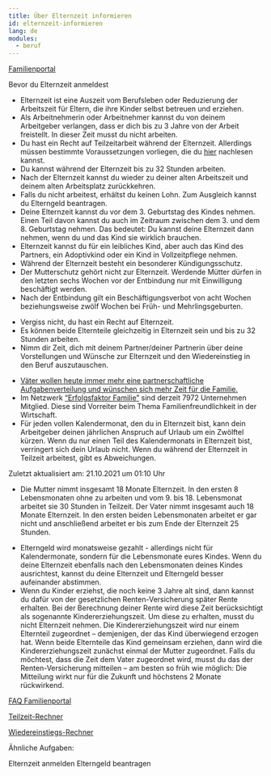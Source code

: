 ```yaml
---
title: Über Elternzeit informieren
id: elternzeit-informieren
lang: de
modules:
  - beruf
---
```


<todo-extension-panel title="Wo?" icon="map-marked-alt">

[Familienportal](https://familienportal.de/familienportal/familienleistungen/elternzeit)

</todo-extension-panel>


<todo-extension-panel title="Wann (empfohlen)?" icon="calendar-check">

<todo-link todo="elternzeit-anmelden">Bevor du Elternzeit anmeldest</todo-link>

</todo-extension-panel>


<todo-extension-panel title="Info" icon="info-circle">

* Elternzeit ist eine Auszeit vom Berufsleben oder Reduzierung der Arbeitszeit für Eltern, die ihre Kinder selbst betreuen und erziehen. 
* Als Arbeitnehmerin oder Arbeitnehmer kannst du von deinem Arbeitgeber verlangen, dass er dich bis zu 3 Jahre von der Arbeit freistellt. In dieser Zeit musst du nicht arbeiten.
* Du hast ein Recht auf Teilzeitarbeit während der Elternzeit. Allerdings müssen bestimmte Voraussetzungen vorliegen, die du [hier](https://familienportal.de/familienportal/familienleistungen/elternzeit/faq/kann-ich-waehrend-der-elternzeit-teilzeit-arbeiten--124794) nachlesen kannst.
* Du kannst während der Elternzeit bis zu 32 Stunden arbeiten.
* Nach der Elternzeit kannst du wieder zu deiner alten Arbeitszeit und deinem alten Arbeitsplatz zurückkehren.
* Falls du nicht arbeitest, erhältst du keinen Lohn. Zum Ausgleich kannst du <todo-link todo="elterngeld-beantragen">Elterngeld beantragen</todo-link>.
* Deine Elternzeit kannst du vor dem 3. Geburtstag des Kindes nehmen. Einen Teil davon kannst du auch im Zeitraum zwischen dem 3. und dem 8. Geburtstag nehmen. Das bedeutet: Du kannst deine Elternzeit dann nehmen, wenn du und das Kind sie wirklich brauchen.
* Elternzeit kannst du für ein leibliches Kind, aber auch das Kind des Partners, ein Adoptivkind oder ein Kind in Vollzeitpflege nehmen.
* Während der Elternzeit besteht ein besonderer Kündigungsschutz.
* Der Mutterschutz gehört nicht zur Elternzeit. Werdende Mütter dürfen in den letzten sechs Wochen vor der Entbindung nur mit Einwilligung beschäftigt werden.
* Nach der Entbindung gilt ein Beschäftigungsverbot von acht Wochen beziehungsweise zwölf Wochen bei Früh- und Mehrlingsgeburten.

</todo-extension-panel>

<todo-assignees todo="elternzeit-informieren"></todo-assignees>

<todo-extension-panel title="Tipp Partnerschaftlichkeit" icon="glass-cheers">

* Vergiss nicht, du hast ein Recht auf Elternzeit.
* Es können beide Elternteile gleichzeitig in Elternzeit sein und bis zu 32 Stunden arbeiten.
* Nimm dir Zeit, dich mit deinem Partner/deiner Partnerin über deine Vorstellungen und Wünsche zur Elternzeit und den Wiedereinstieg in den Beruf auszutauschen.

</todo-extension-panel>

<todo-extension-panel title="Interessanter Fakt" icon="brain">

* [Väter wollen heute immer mehr eine partnerschaftliche Aufgabenverteilung und wünschen sich mehr Zeit für die Familie.](https://www.bmfsfj.de/bmfsfj/service/publikationen/vaeterreport-update-2021-186180)
* Im Netzwerk [“Erfolgsfaktor Familie”](https://www.erfolgsfaktor-familie.de/) sind derzeit 7972 Unternehmen Mitglied. Diese sind Vorreiter beim Thema Familienfreundlichkeit in der Wirtschaft.
* Für jeden vollen Kalendermonat, den du in Elternzeit bist, kann dein Arbeitgeber deinen jährlichen Anspruch auf Urlaub um ein Zwölftel kürzen. Wenn du nur einen Teil des Kalendermonats in Elternzeit bist, verringert sich dein Urlaub nicht. Wenn du während der Elternzeit in Teilzeit arbeitest, gibt es Abweichungen. 

Zuletzt aktualisiert am: 21.10.2021 um 01:10 Uhr

</todo-extension-panel>

<todo-extension-panel title="Beispiel" icon="puzzle-piece">

* Die Mutter nimmt insgesamt 18 Monate Elternzeit. In den ersten 8 Lebensmonaten ohne zu arbeiten und vom 9. bis 18. Lebensmonat arbeitet sie 30 Stunden in Teilzeit. Der Vater nimmt insgesamt auch 18 Monate Elternzeit. In den ersten beiden Lebensmonaten arbeitet er gar nicht und anschließend arbeitet er bis zum Ende der Elternzeit 25 Stunden.

</todo-extension-panel>

<todo-extension-panel title="Insider Tipp" icon="lightbulb">

* Elterngeld wird monatsweise gezahlt - allerdings nicht für Kalendermonate, sondern für die Lebensmonate eures Kindes.
Wenn du deine Elternzeit ebenfalls nach den Lebensmonaten deines Kindes ausrichtest,
kannst du deine Elternzeit und Elterngeld besser aufeinander abstimmen.
* Wenn du Kinder erziehst, die noch keine 3 Jahre alt sind, dann kannst du dafür von der gesetzlichen Renten-Versicherung später Rente erhalten. Bei der Berechnung deiner Rente wird diese Zeit berücksichtigt als sogenannte Kindererziehungszeit. Um diese zu erhalten, musst du nicht Elternzeit nehmen. Die Kindererziehungszeit wird nur einem Elternteil zugeordnet – demjenigen, der das Kind überwiegend erzogen hat. Wenn beide Elternteile das Kind gemeinsam erziehen, dann wird die Kindererziehungszeit zunächst einmal der Mutter zugeordnet. Falls du möchtest, dass die Zeit dem Vater zugeordnet wird, musst du das der Renten-Versicherung mitteilen – am besten so früh wie möglich: Die Mitteilung wirkt nur für die Zukunft und höchstens 2 Monate rückwirkend.

</todo-extension-panel>


<todo-extension-panel title="Weiterführende Informationen" icon="external-link-alt">

[FAQ Familienportal](https://familienportal.de/familienportal/familienleistungen/elternzeit)

[Teilzeit-Rechner](https://www.bmas.de/static/Teilzeit-Netto-Rechner/index.html)

[Wiedereinstiegs-Rechner](https://www.wiedereinstiegsrechner.de)

</todo-extension-panel>

Ähnliche Aufgaben:

<todo-link todo="elternzeit-anmelden">Elternzeit anmelden</todo-link>
<todo-link todo="elterngeld-beantragen">Elterngeld beantragen</todo-link>

